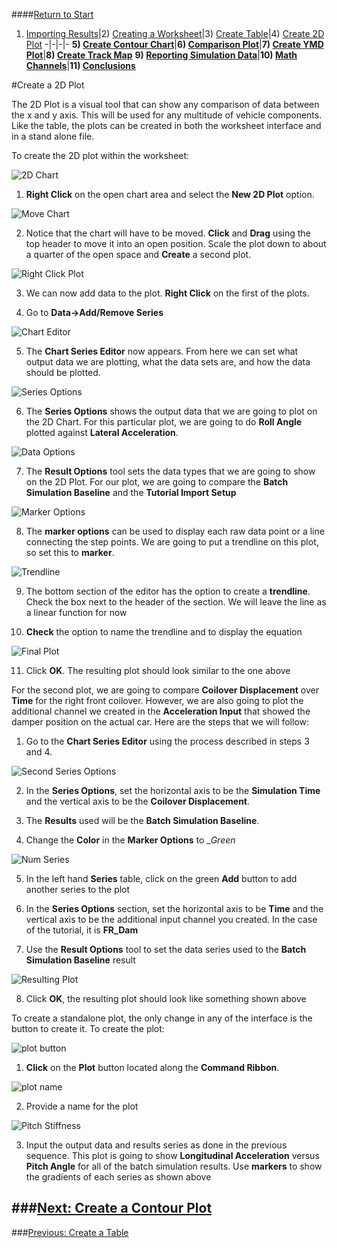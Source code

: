 ####[Return to Start](1_Tutorial_3.md)

1) [Importing Results](2_Importing_Results.md)|2) [Creating a Worksheet](3_Create_Worksheet.md)|3) [Create Table](4_CreateTable.md)|4) [Create 2D Plot](5_2DChart.md)
-|-|-|-
__5) [Create Contour Chart](6_ContourChart.md)__|__6) [Comparison Plot](7_CompPlot.md)__|__7) [Create YMD Plot](8_YMDPlot.md)__|__8) [Create Track Map](9_TrackMap.md)__
__9) [Reporting Simulation Data](10_SimReport.md)__|__10) [Math Channels](11_MathChan.md)__|__11) [Conclusions](12_Conclusion.md)__

#Create a 2D Plot

The 2D Plot is a visual tool that can show any comparison of data between the x and y axis. This will be used for any multitude of vehicle components. Like the table, the plots can be created in both the worksheet interface and in a stand alone file.

To create the 2D plot within the worksheet:

![2D Chart](../img/new_2dchart.png)

1) __Right Click__ on the open chart area and select the __New 2D Plot__ option.

![Move Chart](../img/chart_area.png)

2) Notice that the chart will have to be moved. __Click__ and __Drag__ using the top header to move it into an open position. Scale the plot down to about a quarter of the open space and __Create__ a second plot.

![Right Click Plot](../img/rightclickplot.png)

3) We can now add data to the plot. __Right Click__ on the first of the plots.

4) Go to __Data->Add/Remove Series__

![Chart Editor](../img/chart_editor.png)

5) The __Chart Series Editor__ now appears. From here we can set what output data we are plotting, what the data sets are, and how the data should be plotted. 

![Series Options](../img/series_options.png)

6) The __Series Options__ shows the output data that we are going to plot on the 2D Chart. For this particular plot, we are going to do __Roll Angle__ plotted against __Lateral Acceleration__. 

![Data Options](../img/data_options.png)

7) The __Result Options__ tool sets the data types that we are going to show on the 2D Plot. For our plot, we are going to compare the __Batch Simulation Baseline__ and the __Tutorial Import Setup__

![Marker Options](../img/line_marker_options.png)

8) The __marker options__ can be used to display each raw data point or a line connecting the step points. We are going to put a trendline on this plot, so set this to __marker__.

![Trendline](../img/trendline.png)

9) The bottom section of the editor has the option to create a __trendline__. Check the box next to the header of the section. We will leave the line as a linear function for now

10) __Check__ the option to name the trendline and to display the equation

![Final Plot](../img/final_plot.png)

11) Click __OK__. The resulting plot should look similar to the one above



For the second plot, we are going to compare __Coilover Displacement__ over __Time__ for the right front coilover. However, we are also going to plot the additional channel we created in the __Acceleration Input__ that showed the damper position on the actual car. Here are the steps that we will follow:

1) Go to the __Chart Series Editor__ using the process described in steps 3 and 4.

![Second Series Options](../img/series_options2.png)

2) In the __Series Options__, set the horizontal axis to be the __Simulation Time__ and the vertical axis to be the __Coilover Displacement__.

3) The __Results__ used will be the __Batch Simulation Baseline__.

4) Change the __Color__ in the __Marker Options__ to __Green_

![Num Series](../img/num_series.png)

5) In the left hand __Series__ table, click on the green __Add__ button to add another series to the plot

6) In the __Series Options__ section, set the horizontal axis to be __Time__ and the vertical axis to be the additional input channel you created. In the case of the tutorial, it is __FR_Dam__

7) Use the __Result Options__ tool to set the data series used to the __Batch Simulation Baseline__ result

![Resulting Plot](../img/real_vs_sim.png)

8) Click __OK__, the resulting plot should look like something shown above

To create a standalone plot, the only change in any of the interface is the button to create it. To create the plot:

![plot button](../img/plot_button.png)

1) __Click__ on the __Plot__ button located along the __Command Ribbon__.

![plot name](../img/plot_name.png)

2) Provide a name for the plot

![Pitch Stiffness](../img/pitch_plot.png)

3) Input the output data and results series as done in the previous sequence. This plot is going to show __Longitudinal Acceleration__ versus __Pitch Angle__ for all of the batch simulation results. Use __markers__ to show the gradients of each series as shown above

###[Next: Create a Contour Plot](6_ContourChart.md)
---
###[Previous: Create a Table](4_CreateTable.md)